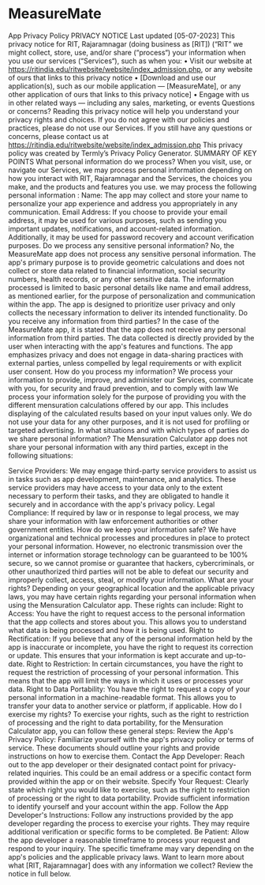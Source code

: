 # MeasureMate
App Privacy Policy 
PRIVACY NOTICE
Last updated [05-07-2023]
This privacy notice for RIT, Rajaramnagar  (doing business as [RIT]) (“RIT” we might collect, store, use, and/or share (“process“) your information when you use our services (“Services“), such as when you:
•	Visit our website at https://ritindia.edu/ritwebsite/website/index_admission.php, or any website of ours that links to this privacy notice
•	[Download and use our application(s), such as our mobile application — [MeasureMate], or any other application of ours that links to this privacy notice]
•	Engage with us in other related ways ― including any sales, marketing, or events
Questions or concerns? Reading this privacy notice will help you understand your privacy rights and choices. If you do not agree with our policies and practices, please do not use our Services. If you still have any questions or concerns, please contact us at https://ritindia.edu/ritwebsite/website/index_admission.php
This privacy policy was created by Termly’s Privacy Policy Generator.
SUMMARY OF KEY POINTS
What personal information do we process? When you visit, use, or navigate our Services, we may process personal information depending on how you interact with RIT, Rajaramnagar and the Services, the choices you make, and the products and features you use.
we may process the following personal information :
Name: The app may collect and store your name to personalize your app experience and address you appropriately in any communication.
Email Address: If you choose to provide your email address, it may be used for various purposes, such as sending you important updates, notifications, and account-related information. Additionally, it may be used for password recovery and account verification purposes.
Do we process any sensitive personal information? No, the MeasureMate app does not process any sensitive personal information. The app's primary purpose is to provide geometric calculations and does not collect or store data related to financial information, social security numbers, health records, or any other sensitive data. The information processed is limited to basic personal details like name and email address, as mentioned earlier, for the purpose of personalization and communication within the app. The app is designed to prioritize user privacy and only collects the necessary information to deliver its intended functionality.
Do you receive any information from third parties? In the case of the MeasureMate app, it is stated that the app does not receive any personal information from third parties. The data collected is directly provided by the user when interacting with the app's features and functions. The app emphasizes privacy and does not engage in data-sharing practices with external parties, unless compelled by legal requirements or with explicit user consent.
How do you process my information? We process your information to provide, improve, and administer our Services, communicate with you, for security and fraud prevention, and to comply with law We process your information solely for the purpose of providing you with the different mensuration calculations offered by our app. This includes displaying of the calculated results based on your input values only. We do not use your data for any other purposes, and it is not used for profiling or targeted advertising.
In what situations and with which types of parties do we share personal information? 
The Mensuration Calculator app does not share your personal information with any third parties, except in the following situations:

Service Providers: We may engage third-party service providers to assist us in tasks such as app development, maintenance, and analytics. These service providers may have access to your data only to the extent necessary to perform their tasks, and they are obligated to handle it securely and in accordance with the app's privacy policy.
Legal Compliance: If required by law or in response to legal process, we may share your information with law enforcement authorities or other government entities.
How do we keep your information safe? We have organizational and technical processes and procedures in place to protect your personal information. However, no electronic transmission over the internet or information storage technology can be guaranteed to be 100% secure, so we cannot promise or guarantee that hackers, cybercriminals, or other unauthorized third parties will not be able to defeat our security and improperly collect, access, steal, or modify your information.
What are your rights? Depending on your geographical location and the applicable privacy laws, you may have certain rights regarding your personal information when using the Mensuration Calculator app. These rights can include:
Right to Access: You have the right to request access to the personal information that the app collects and stores about you. This allows you to understand what data is being processed and how it is being used.
Right to Rectification: If you believe that any of the personal information held by the app is inaccurate or incomplete, you have the right to request its correction or update. This ensures that your information is kept accurate and up-to-date.
Right to Restriction: In certain circumstances, you have the right to request the restriction of processing of your personal information. This means that the app will limit the ways in which it uses or processes your data.
Right to Data Portability: You have the right to request a copy of your personal information in a machine-readable format. This allows you to transfer your data to another service or platform, if applicable.
How do I exercise my rights? To exercise your rights, such as the right to restriction of processing and the right to data portability, for the Mensuration Calculator app, you can follow these general steps:
Review the App's Privacy Policy: Familiarize yourself with the app's privacy policy or terms of service. These documents should outline your rights and provide instructions on how to exercise them.
Contact the App Developer: Reach out to the app developer or their designated contact point for privacy-related inquiries. This could be an email address or a specific contact form provided within the app or on their website.
Specify Your Request: Clearly state which right you would like to exercise, such as the right to restriction of processing or the right to data portability. Provide sufficient information to identify yourself and your account within the app.
Follow the App Developer's Instructions: Follow any instructions provided by the app developer regarding the process to exercise your rights. They may require additional verification or specific forms to be completed.
Be Patient: Allow the app developer a reasonable timeframe to process your request and respond to your inquiry. The specific timeframe may vary depending on the app's policies and the applicable privacy laws.
Want to learn more about what [RIT, Rajaramnagar] does with any information we collect? Review the notice in full below.

